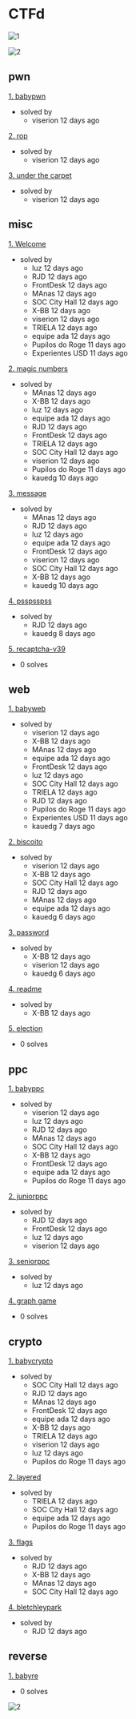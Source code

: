 # CTFd

![1](assets_ctfd/x-bb.png)

![2](assets_ctfd/Top-10-Teams.png)

## pwn
[1. babypwn](/pwd/1.%20babypwn.md)
  - solved by
    - viserion	12 days ago
   
[2. rop](/pwd/2.%20rop.md)
  - solved by
    - viserion	12 days ago

[3. under the carpet](/pwd/3.%20under%20the%20carpet.md)
  - solved by
    - viserion	12 days ago

## misc
[1. Welcome](/misc/1.%20Welcome.md)
  - solved by
    - luz	12 days ago
    - RJD	12 days ago
    - FrontDesk	12 days ago
    - MAnas	12 days ago
    - SOC City Hall	12 days ago
    - X-BB	12 days ago
    - viserion	12 days ago
    - TRIELA	12 days ago
    - equipe ada	12 days ago
    - Pupilos do Roge	11 days ago
    - Experientes USD	11 days ago

[2. magic numbers](/misc/2.%20magic%20numbers.md)
  - solved by
    - MAnas	12 days ago
    - X-BB	12 days ago
    - luz	12 days ago
    - equipe ada	12 days ago
    - RJD	12 days ago
    - FrontDesk	12 days ago
    - TRIELA	12 days ago
    - SOC City Hall	12 days ago
    - viserion	12 days ago
    - Pupilos do Roge	11 days ago
    - kauedg	10 days ago

[3. message](/misc/3.%20message.md)
  - solved by
    - MAnas	12 days ago
    - RJD	12 days ago
    - luz	12 days ago
    - equipe ada	12 days ago
    - FrontDesk	12 days ago
    - viserion	12 days ago
    - SOC City Hall	12 days ago
    - X-BB	12 days ago
    - kauedg	10 days ago

[4. psspsspss](/misc/assets_message/4.%20psspsspss.md)
  - solved by
    - RJD	12 days ago
    - kauedg	8 days ago

[5. recaptcha-v39](/misc/5.%20recaptcha-v39.md)
  - 0 solves

## web

[1. babyweb](/web/1.%20babyweb.md)
  - solved by
    - viserion	12 days ago
    - X-BB	12 days ago
    - MAnas	12 days ago
    - equipe ada	12 days ago
    - FrontDesk	12 days ago
    - luz	12 days ago
    - SOC City Hall	12 days ago
    - TRIELA	12 days ago
    - RJD	12 days ago
    - Pupilos do Roge	11 days ago
    - Experientes USD	11 days ago
    - kauedg	7 days ago
   
[2. biscoito](/web/2.%20biscoito.md)
  - solved by
    - viserion	12 days ago
    - X-BB	12 days ago
    - SOC City Hall	12 days ago
    - RJD	12 days ago
    - MAnas	12 days ago
    - equipe ada	12 days ago
    - kauedg	6 days ago
   
[3. password](/web/3.%20password.md)
  - solved by
    - X-BB	12 days ago
    - viserion	12 days ago
    - kauedg	6 days ago

[4. readme](/web/4.%20readme.md)
  - solved by
    - X-BB	12 days ago

[5. election](/web/5.%20election.md)
  - 0 solves

## ppc

[1. babyppc](/ppc/1.%20babyppc.md)
  - solved by
    - viserion	12 days ago
    - luz	12 days ago
    - RJD	12 days ago
    - MAnas	12 days ago
    - SOC City Hall	12 days ago
    - X-BB	12 days ago
    - FrontDesk	12 days ago
    - equipe ada	12 days ago
    - Pupilos do Roge	11 days ago

[2. juniorppc](/ppc/2.%20juniorppc.md)
  - solved by
    - RJD	12 days ago
    - FrontDesk	12 days ago
    - luz	12 days ago
    - viserion	12 days ago

[3. seniorppc](/ppc/3.%20seniorppc.md)
  - solved by
    - luz	12 days ago

[4. graph game](/ppc/4.%20graph%20game.md)
  - 0 solves

## crypto

[1. babycrypto](/crypto/1.%20babycrypto.md)
  - solved by
    - SOC City Hall	12 days ago
    - RJD	12 days ago
    - MAnas	12 days ago
    - FrontDesk	12 days ago
    - equipe ada	12 days ago
    - X-BB	12 days ago
    - TRIELA	12 days ago
    - viserion	12 days ago
    - luz	12 days ago
    - Pupilos do Roge	11 days ago

[2. layered](/crypto/2.%20layered.md)
  - solved by
    - TRIELA	12 days ago
    - SOC City Hall	12 days ago
    - equipe ada	12 days ago
    - Pupilos do Roge	11 days ago

[3. flags](/crypto/3.%20flags.md)
  - solved by
    - RJD	12 days ago
    - X-BB	12 days ago
    - MAnas	12 days ago
    - SOC City Hall	12 days ago

[4. bletchleypark](/crypto/4.%20bletchleypark.md)
  - solved by
    - RJD	12 days ago

## reverse

[1. babyre](/reverse/1.%20babyre.md)
  - 0 solves

![2](assets_ctfd/scoreboard.png)
